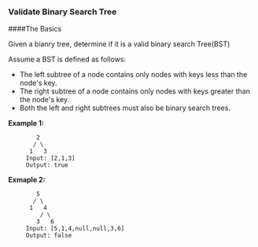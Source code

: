 ### Validate Binary Search Tree
####The Basics

Given a bianry tree, determine if it is a valid binary search Tree(BST)

Assume a BST is defined as follows:

* The left subtree of a node contains only nodes with keys less than the node's key.
* The right subtree of a node contains only nodes with keys greater than the node's key.
* Both the left and right subtrees must also be binary search trees.

**Example 1:**  
	
		    2  
		   / \
		  1   3  
		 Input: [2,1,3]
		 Output: true

**Exmaple 2:**

		    5
		   / \
		  1   4
		     / \
		    3   6
		 Input: [5,1,4,null,null,3,6]
		 Output: false


